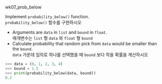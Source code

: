 wk07_prob_below


Implement `probability_below()` function.<br>`probability_below()` 함수를 구현하시오


* Arguments are `data` in `list` and `bound` in `float`.<br>매개변수는 `list` 형 `data` 와 `float` 형 `bound`
* Calculate probability that random pick from `data` would be smaller than the `bound`.<br>`data` 가운데 임의로 하나를 선택했을 때 `bound` 보다 작을 확률을 계산하시오


``` python
>>> data = (0, 1, 2, 3, 4)
>>> bound = 1.5
>>> print(probability_below(data, bound))
0.2
```
